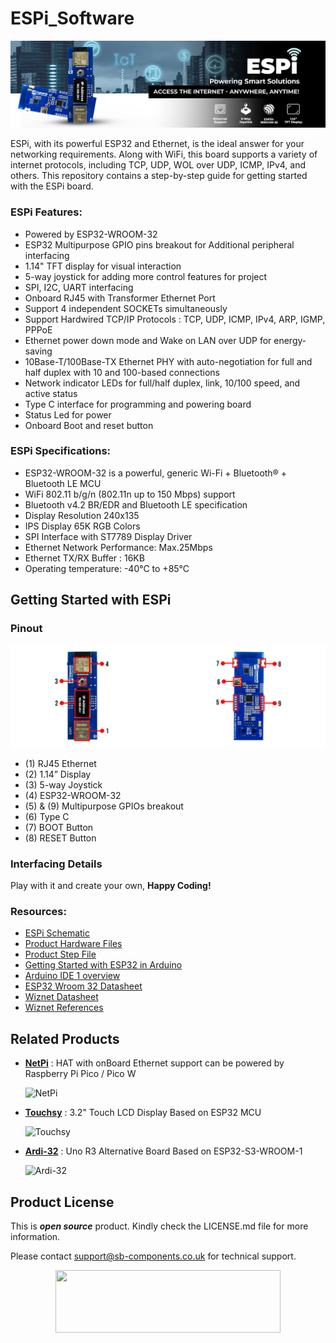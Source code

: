 # ESPi_Software

<img src ="https://github.com/sbcshop/ESPi_Software/blob/main/images/ESPi%20Banner.jpg" />

ESPi, with its powerful ESP32 and Ethernet, is the ideal answer for your networking requirements. Along with WiFi, this board supports a variety of internet protocols, including TCP, UDP, WOL over UDP, ICMP, IPv4, and others. 
This repository contains a step-by-step guide for getting started with the ESPi board.

### ESPi Features:
- Powered by ESP32-WROOM-32
- ESP32 Multipurpose GPIO pins breakout for Additional peripheral interfacing
- 1.14" TFT display for visual interaction
- 5-way joystick for adding more control features for project
- SPI, I2C, UART interfacing
- Onboard RJ45 with Transformer Ethernet Port
- Support 4 independent SOCKETs simultaneously 
- Support Hardwired TCP/IP Protocols : TCP, UDP, ICMP, IPv4, ARP, IGMP, PPPoE
- Ethernet power down mode and Wake on LAN over UDP for energy-saving
- 10Base-T/100Base-TX Ethernet PHY with auto-negotiation for full and half duplex with 10 and 100-based connections
- Network indicator LEDs for full/half duplex, link, 10/100 speed, and active status
- Type C interface for programming and powering board
- Status Led for power
- Onboard Boot and reset button

### ESPi Specifications:
- ESP32-WROOM-32 is a powerful, generic Wi-Fi + Bluetooth® + Bluetooth LE MCU
- WiFi 802.11 b/g/n (802.11n up to 150 Mbps) support
- Bluetooth v4.2 BR/EDR and Bluetooth LE specification
- Display Resolution 240x135
- IPS Display 65K RGB Colors 
- SPI Interface with ST7789 Display Driver
- Ethernet Network Performance: Max.25Mbps
- Ethernet TX/RX Buffer : 16KB
- Operating temperature: -40°C to +85°C
  
## Getting Started with ESPi
### Pinout
<img src="https://github.com/sbcshop/ESPi_Software/blob/main/images/ESPi_Pinout.jpg">

- (1) RJ45 Ethernet
- (2) 1.14” Display
- (3) 5-way Joystick
- (4) ESP32-WROOM-32
- (5) & (9) Multipurpose GPIOs breakout
- (6) Type C 
- (7) BOOT Button
- (8) RESET Button


### Interfacing Details

  
  



Play with it and create your own, **Happy Coding!** 


### Resources:
  - [ESPi Schematic](https://github.com/sbcshop/ESPi_Hardware/blob/main/Design%20Data/SCH%20ESPi.pdf)
  - [Product Hardware Files](https://github.com/sbcshop/ESPi_Hardware)
  - [Product Step File](https://github.com/sbcshop/ESPi_Hardware/blob/main/Mechanical%20Data/ESPi.step)
  - [Getting Started with ESP32 in Arduino](https://docs.espressif.com/projects/arduino-esp32/en/latest/)
  - [Arduino IDE 1 overview](https://docs.arduino.cc/software/ide-v1/tutorials/Environment)
  - [ESP32 Wroom 32 Datasheet](https://github.com/sbcshop/ESPi_Software/blob/main/documents/esp32-wroom-32_datasheet_en.pdf)
  - [Wiznet Datasheet](https://github.com/sbcshop/ESPi_Software/blob/main/documents/w5100s-q_datasheet.pdf)
  - [Wiznet References]( https://www.wiznet.io/product-item/w5100/)

## Related Products
- **[NetPi](https://shop.sb-components.co.uk/products/netpi-ethernet-hat-for-raspberry-pi-pico)** : HAT with onBoard Ethernet support can be powered by Raspberry Pi Pico / Pico W

   ![NetPi](https://shop.sb-components.co.uk/cdn/shop/files/03_439625d0-e0d2-4555-b3b3-5d8fa316d7d8.jpg?v=1683535354&width=200)

- **[Touchsy](https://shop.sb-components.co.uk/products/squary?variant=40443840921683)** : 3.2" Touch LCD Display Based on ESP32 MCU

   ![Touchsy](https://shop.sb-components.co.uk/cdn/shop/files/esp.jpg?v=1686900424&width=200)

- **[Ardi-32](https://shop.sb-components.co.uk/products/encropi?_pos=1&_sid=95f822d26&_ss=r)** : Uno R3 Alternative Board Based on ESP32-S3-WROOM-1

   ![Ardi-32](https://shop.sb-components.co.uk/cdn/shop/files/ardi322.jpg?v=1688468126&width=200)
  
## Product License

This is ***open source*** product. Kindly check the LICENSE.md file for more information.

Please contact support@sb-components.co.uk for technical support.
<p align="center">
  <img width="360" height="100" src="https://cdn.shopify.com/s/files/1/1217/2104/files/Logo_sb_component_3.png?v=1666086771&width=350">
</p>
